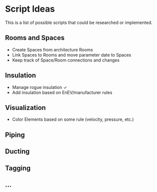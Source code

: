 # Script Ideas

This is a list of possible scripts that could be researched or implemented.

## Rooms and Spaces

- Create Spaces from architecture Rooms
- Link Spaces to Rooms and move parameter date to Spaces
- Keep track of Space/Room connections and changes

## Insulation

- Manage rogue insulation ✓
- Add insulation based on EnEV/manufacturer rules

## Visualization

- Color Elements based on some rule (velocity, pressure, etc.)


## Piping

## Ducting

## Tagging

## ...
